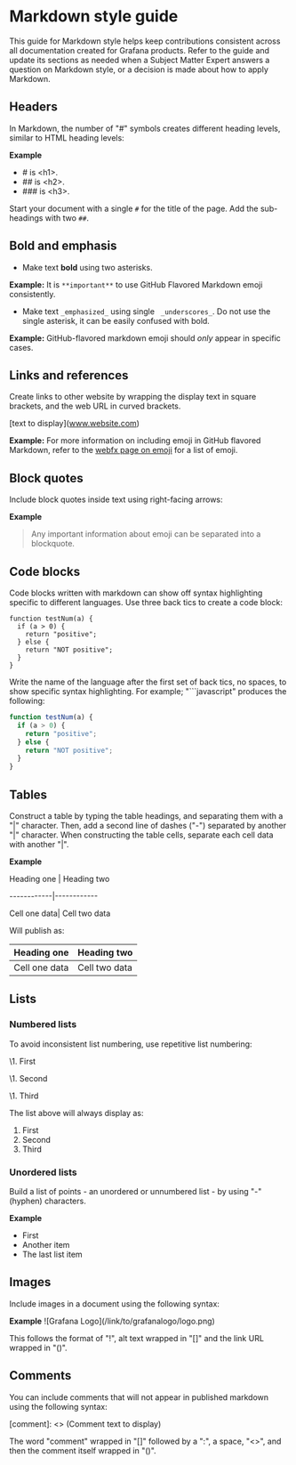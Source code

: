 # Markdown style guide

This guide for Markdown style helps keep contributions consistent across all documentation
created for Grafana products. Refer to the guide and update its sections as needed when a
Subject Matter Expert answers a question on Markdown style, or a decision is made about
how to apply Markdown.

## Headers

In Markdown, the number of "#" symbols creates different heading levels, similar to
HTML heading levels:

**Example**

* \# is \<h1>.
* \#\# is \<h2>.
* \#\#\# is \<h3>.

Start your document with a single ``#`` for the title of the page. Add the sub-headings with two ``##``.

## Bold and emphasis

* Make text **bold** using two asterisks.

**Example:** It is ``**important**`` to use GitHub Flavored Markdown emoji consistently.

* Make text ``_emphasized_`` using single `` _underscores_``. Do not use the single asterisk, it can be easily confused with bold.

**Example:** GitHub-flavored markdown emoji should _only_ appear in specific cases.


## Links and references

Create links to other website by wrapping the display text in square brackets, and the web URL in curved brackets.

\[text to display](www.website.com)

**Example:** For more information on including emoji in GitHub flavored Markdown, refer to the [webfx page on emoji](https://www.webfx.com/tools/emoji-cheat-sheet/) for a list of emoji.

## Block quotes

Include block quotes inside text using right-facing arrows:

**Example**

> Any important information
> about emoji can be separated into
> a blockquote.

## Code blocks

Code blocks written with markdown can show off syntax highlighting specific
to different languages. Use three back tics to create a code block:

```
function testNum(a) {
  if (a > 0) {
    return "positive";
  } else {
    return "NOT positive";
  }
}
```

Write the name of the language after the first set of back tics, no spaces,
to show specific syntax highlighting. For example; "\```javascript" produces the following:

```javascript
function testNum(a) {
  if (a > 0) {
    return "positive";
  } else {
    return "NOT positive";
  }
}
```
## Tables

Construct a table by typing the table headings, and separating them with
a "|" character. Then, add a second line of dashes ("-") separated by
another "|" character. When constructing the table cells, separate each cell data with another
"|".

**Example**

Heading one | Heading two

\------------|------------

Cell one data| Cell two data

Will publish as:

Heading one | Heading two
------------|------------
Cell one data| Cell two data

## Lists

### Numbered lists

To avoid inconsistent list numbering, use repetitive list numbering:

\1. First

\1. Second

\1. Third

The list above will always display as:

1. First
2. Second
3. Third

### Unordered lists

Build a list of points - an unordered or unnumbered list - by
using "\-" (hyphen) characters.

**Example**

- First
- Another item
- The last list item

## Images

Include images in a document using the following syntax:

**Example** \!\[Grafana Logo](/link/to/grafanalogo/logo.png)

This follows the format of "!", alt text wrapped in "[]" and the link URL wrapped in "()".

## Comments

You can include comments that will not appear in published markdown using the following syntax:

\[comment]: <> (Comment text to display)

The word "comment" wrapped in "[]" followed by a ":", a space, "<>", and then the comment itself wrapped in "()".
